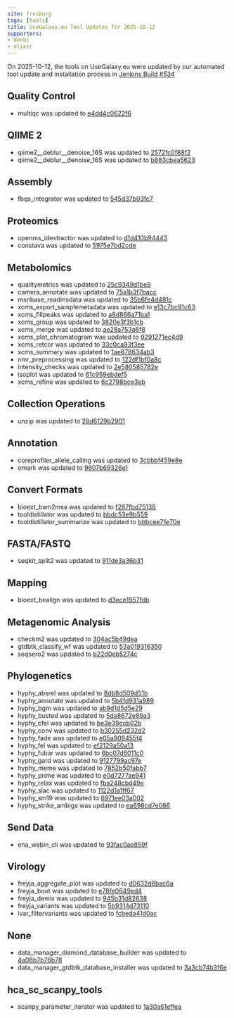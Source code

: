 ```yaml
---
site: freiburg
tags: [tools]
title: UseGalaxy.eu Tool Updates for 2025-10-12
supporters:
- denbi
- elixir
---
```


On 2025-10-12, the tools on UseGalaxy.eu were updated by our automated tool update and installation process in [Jenkins Build #534](https://build.galaxyproject.eu/job/usegalaxy-eu/job/install-tools/#534/)


## Quality Control

- multiqc was updated to [e4dd4c0622f6](https://toolshed.g2.bx.psu.edu/view/iuc/multiqc/e4dd4c0622f6)

## QIIME 2

- qiime2__deblur__denoise_16S was updated to [2572fc0f88f2](https://toolshed.g2.bx.psu.edu/view/q2d2/qiime2__deblur__denoise_16S/2572fc0f88f2)
- qiime2__deblur__denoise_16S was updated to [b883cbea5623](https://toolshed.g2.bx.psu.edu/view/q2d2/qiime2__deblur__denoise_16S/b883cbea5623)

## Assembly

- fbqs_integrator was updated to [545d37b03fc7](https://toolshed.g2.bx.psu.edu/view/maciek/fbqs_integrator/545d37b03fc7)

## Proteomics

- openms_idextractor was updated to [d1d410b94443](https://toolshed.g2.bx.psu.edu/view/galaxyp/openms_idextractor/d1d410b94443)
- constava was updated to [5975e7bd2cde](https://toolshed.g2.bx.psu.edu/view/iuc/constava/5975e7bd2cde)

## Metabolomics

- qualitymetrics was updated to [25c9349d1be9](https://toolshed.g2.bx.psu.edu/view/ethevenot/qualitymetrics/25c9349d1be9)
- camera_annotate was updated to [75a1b3f7bacc](https://toolshed.g2.bx.psu.edu/view/lecorguille/camera_annotate/75a1b3f7bacc)
- msnbase_readmsdata was updated to [35b6fe4d481c](https://toolshed.g2.bx.psu.edu/view/lecorguille/msnbase_readmsdata/35b6fe4d481c)
- xcms_export_samplemetadata was updated to [e13c7bc91c63](https://toolshed.g2.bx.psu.edu/view/lecorguille/xcms_export_samplemetadata/e13c7bc91c63)
- xcms_fillpeaks was updated to [a8d866a71ba1](https://toolshed.g2.bx.psu.edu/view/lecorguille/xcms_fillpeaks/a8d866a71ba1)
- xcms_group was updated to [3820e3f3b1cb](https://toolshed.g2.bx.psu.edu/view/lecorguille/xcms_group/3820e3f3b1cb)
- xcms_merge was updated to [ae28a753a6f8](https://toolshed.g2.bx.psu.edu/view/lecorguille/xcms_merge/ae28a753a6f8)
- xcms_plot_chromatogram was updated to [9291271ec4d9](https://toolshed.g2.bx.psu.edu/view/lecorguille/xcms_plot_chromatogram/9291271ec4d9)
- xcms_retcor was updated to [33c0ca93f3ee](https://toolshed.g2.bx.psu.edu/view/lecorguille/xcms_retcor/33c0ca93f3ee)
- xcms_summary was updated to [1ae878634ab3](https://toolshed.g2.bx.psu.edu/view/lecorguille/xcms_summary/1ae878634ab3)
- nmr_preprocessing was updated to [122df1bf0a8c](https://toolshed.g2.bx.psu.edu/view/marie-tremblay-metatoul/nmr_preprocessing/122df1bf0a8c)
- intensity_checks was updated to [2e580585782e](https://toolshed.g2.bx.psu.edu/view/melpetera/intensity_checks/2e580585782e)
- isoplot was updated to [61c959ebdef5](https://toolshed.g2.bx.psu.edu/view/workflow4metabolomics/isoplot/61c959ebdef5)
- xcms_refine was updated to [6c2798bce3eb](https://toolshed.g2.bx.psu.edu/view/workflow4metabolomics/xcms_refine/6c2798bce3eb)

## Collection Operations

- unzip was updated to [28d6129b2901](https://toolshed.g2.bx.psu.edu/view/imgteam/unzip/28d6129b2901)

## Annotation

- coreprofiler_allele_calling was updated to [3cbbbf459e8e](https://toolshed.g2.bx.psu.edu/view/iuc/coreprofiler_allele_calling/3cbbbf459e8e)
- omark was updated to [9607b69326e1](https://toolshed.g2.bx.psu.edu/view/iuc/omark/9607b69326e1)

## Convert Formats

- bioext_bam2msa was updated to [f287fbd75138](https://toolshed.g2.bx.psu.edu/view/iuc/bioext_bam2msa/f287fbd75138)
- tooldistillator was updated to [bbdc53e9b559](https://toolshed.g2.bx.psu.edu/view/iuc/tooldistillator/bbdc53e9b559)
- tooldistillator_summarize was updated to [bbbcee71e70e](https://toolshed.g2.bx.psu.edu/view/iuc/tooldistillator_summarize/bbbcee71e70e)

## FASTA/FASTQ

- seqkit_split2 was updated to [911de3a36b31](https://toolshed.g2.bx.psu.edu/view/iuc/seqkit_split2/911de3a36b31)

## Mapping

- bioext_bealign was updated to [d3ece1957fdb](https://toolshed.g2.bx.psu.edu/view/iuc/bioext_bealign/d3ece1957fdb)

## Metagenomic Analysis

- checkm2 was updated to [304ac5b49dea](https://toolshed.g2.bx.psu.edu/view/iuc/checkm2/304ac5b49dea)
- gtdbtk_classify_wf was updated to [53a019316350](https://toolshed.g2.bx.psu.edu/view/iuc/gtdbtk_classify_wf/53a019316350)
- seqsero2 was updated to [b22d0eb5274c](https://toolshed.g2.bx.psu.edu/view/iuc/seqsero2/b22d0eb5274c)

## Phylogenetics

- hyphy_absrel was updated to [8db8d509d51b](https://toolshed.g2.bx.psu.edu/view/iuc/hyphy_absrel/8db8d509d51b)
- hyphy_annotate was updated to [5b4fd931a989](https://toolshed.g2.bx.psu.edu/view/iuc/hyphy_annotate/5b4fd931a989)
- hyphy_bgm was updated to [ab9d1d5d5e29](https://toolshed.g2.bx.psu.edu/view/iuc/hyphy_bgm/ab9d1d5d5e29)
- hyphy_busted was updated to [5da8672e89a3](https://toolshed.g2.bx.psu.edu/view/iuc/hyphy_busted/5da8672e89a3)
- hyphy_cfel was updated to [be3e39ccb02b](https://toolshed.g2.bx.psu.edu/view/iuc/hyphy_cfel/be3e39ccb02b)
- hyphy_conv was updated to [b30255d232d2](https://toolshed.g2.bx.psu.edu/view/iuc/hyphy_conv/b30255d232d2)
- hyphy_fade was updated to [e05a908455f4](https://toolshed.g2.bx.psu.edu/view/iuc/hyphy_fade/e05a908455f4)
- hyphy_fel was updated to [ef2129a50a13](https://toolshed.g2.bx.psu.edu/view/iuc/hyphy_fel/ef2129a50a13)
- hyphy_fubar was updated to [6bc07d6011c0](https://toolshed.g2.bx.psu.edu/view/iuc/hyphy_fubar/6bc07d6011c0)
- hyphy_gard was updated to [9127799ac97e](https://toolshed.g2.bx.psu.edu/view/iuc/hyphy_gard/9127799ac97e)
- hyphy_meme was updated to [7852b50fabb7](https://toolshed.g2.bx.psu.edu/view/iuc/hyphy_meme/7852b50fabb7)
- hyphy_prime was updated to [e0d7277ae941](https://toolshed.g2.bx.psu.edu/view/iuc/hyphy_prime/e0d7277ae941)
- hyphy_relax was updated to [fba248cbd49e](https://toolshed.g2.bx.psu.edu/view/iuc/hyphy_relax/fba248cbd49e)
- hyphy_slac was updated to [1122d1a1ff67](https://toolshed.g2.bx.psu.edu/view/iuc/hyphy_slac/1122d1a1ff67)
- hyphy_sm19 was updated to [6971ee03a002](https://toolshed.g2.bx.psu.edu/view/iuc/hyphy_sm19/6971ee03a002)
- hyphy_strike_ambigs was updated to [ea698cd7e086](https://toolshed.g2.bx.psu.edu/view/iuc/hyphy_strike_ambigs/ea698cd7e086)

## Send Data

- ena_webin_cli was updated to [93fac0ae859f](https://toolshed.g2.bx.psu.edu/view/iuc/ena_webin_cli/93fac0ae859f)

## Virology

- freyja_aggregate_plot was updated to [d0632d8bac6a](https://toolshed.g2.bx.psu.edu/view/iuc/freyja_aggregate_plot/d0632d8bac6a)
- freyja_boot was updated to [e78fe0649ed4](https://toolshed.g2.bx.psu.edu/view/iuc/freyja_boot/e78fe0649ed4)
- freyja_demix was updated to [945b31d82638](https://toolshed.g2.bx.psu.edu/view/iuc/freyja_demix/945b31d82638)
- freyja_variants was updated to [5b9314d73110](https://toolshed.g2.bx.psu.edu/view/iuc/freyja_variants/5b9314d73110)
- ivar_filtervariants was updated to [fcbeda41d0ac](https://toolshed.g2.bx.psu.edu/view/iuc/ivar_filtervariants/fcbeda41d0ac)

## None

- data_manager_diamond_database_builder was updated to [4a08b7b76b78](https://toolshed.g2.bx.psu.edu/view/iuc/data_manager_diamond_database_builder/4a08b7b76b78)
- data_manager_gtdbtk_database_installer was updated to [3a3cb74b3f6e](https://toolshed.g2.bx.psu.edu/view/iuc/data_manager_gtdbtk_database_installer/3a3cb74b3f6e)

## hca_sc_scanpy_tools

- scanpy_parameter_iterator was updated to [1a30a61effea](https://toolshed.g2.bx.psu.edu/view/ebi-gxa/scanpy_parameter_iterator/1a30a61effea)

